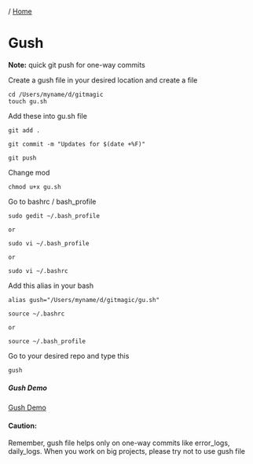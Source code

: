 / [Home](index.md)

# Gush

**Note:** quick git push for one-way commits


Create a gush file in your desired location and create a file
```
cd /Users/myname/d/gitmagic
touch gu.sh
```


Add these into gu.sh file
```
git add .

git commit -m "Updates for $(date +%F)"

git push
```

Change mod
```
chmod u+x gu.sh
```


Go to bashrc / bash_profile
```
sudo gedit ~/.bash_profile

or

sudo vi ~/.bash_profile

or

sudo vi ~/.bashrc
```


Add this alias in your bash
```
alias gush="/Users/myname/d/gitmagic/gu.sh"
```

```
source ~/.bashrc

or

source ~/.bash_profile
```

Go to your desired repo and type this
```
gush
```

##### Gush Demo
[Gush Demo](https://www.loom.com/share/97a5d65c0d44493e8cf7bfce07f61ed0)

#### Caution:
Remember, gush file helps only on one-way commits like error_logs, daily_logs. When you work on big projects, please try not to use gush file